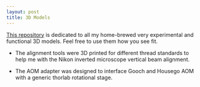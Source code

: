 ```yaml
---
layout: post
title: 3D Models
---
```


[This repository](https://github.com/fathi0amir/3D-Models) is dedicated to all my home-brewed very experimental and functional 3D models. Feel free to use
them how you see fit. 

- The alignment tools were 3D printed for different thread standards to help me with the Nikon inverted microscope 
vertical beam alignment. 

- The AOM adapter was designed to interface Gooch and Housego AOM with a generic 
thorlab rotational stage. 
